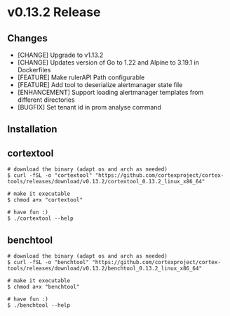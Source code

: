# v0.13.2 Release

## Changes

* [CHANGE] Upgrade to v1.13.2
* [CHANGE] Updates version of Go to 1.22 and Alpine to 3.19.1 in Dockerfiles
* [FEATURE] Make rulerAPI Path configurable
* [FEATURE] Add tool to deserialize alertmanager state file
* [ENHANCEMENT] Support loading alertmanager templates from different directories
* [BUGFIX] Set tenant id in prom analyse command

## Installation

## cortextool

```console
# download the binary (adapt os and arch as needed)
$ curl -fSL -o "cortextool" "https://github.com/cortexproject/cortex-tools/releases/download/v0.13.2/cortextool_0.13.2_linux_x86_64"

# make it executable
$ chmod a+x "cortextool"

# have fun :)
$ ./cortextool --help
```

## benchtool

```console
# download the binary (adapt os and arch as needed)
$ curl -fSL -o "benchtool" "https://github.com/cortexproject/cortex-tools/releases/download/v0.13.2/benchtool_0.13.2_linux_x86_64"

# make it executable
$ chmod a+x "benchtool"

# have fun :)
$ ./benchtool --help
```
